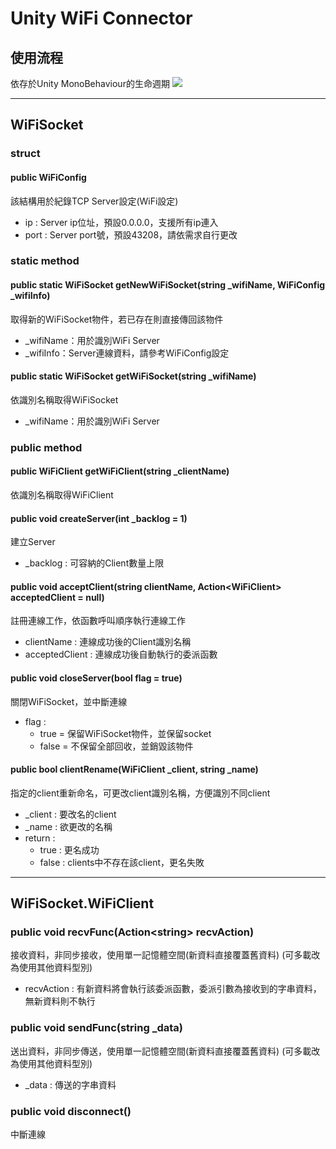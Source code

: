 # Unity WiFi Connector


## 使用流程
依存於Unity MonoBehaviour的生命週期
![](https://i.imgur.com/3SnebZu.png)

---

## WiFiSocket

### struct

#### public WiFiConfig
該結構用於紀錄TCP Server設定(WiFi設定)
- ip : Server ip位址，預設0.0.0.0，支援所有ip連入
- port : Server port號，預設43208，請依需求自行更改

### static method

#### public static WiFiSocket getNewWiFiSocket(string _wifiName, WiFiConfig _wifiInfo)
取得新的WiFiSocket物件，若已存在則直接傳回該物件
- _wifiName：用於識別WiFi Server
- _wifiInfo：Server連線資料，請參考WiFiConfig設定

#### public static WiFiSocket getWiFiSocket(string _wifiName)
依識別名稱取得WiFiSocket
- _wifiName：用於識別WiFi Server

### public method

#### public WiFiClient getWiFiClient(string _clientName)
依識別名稱取得WiFiClient

#### public void createServer(int _backlog = 1)
建立Server
- _backlog : 可容納的Client數量上限

#### public void acceptClient(string clientName, Action\<WiFiClient> acceptedClient = null)
註冊連線工作，依函數呼叫順序執行連線工作
- clientName : 連線成功後的Client識別名稱
- acceptedClient : 連線成功後自動執行的委派函數

#### public void closeServer(bool flag = true)
關閉WiFiSocket，並中斷連線
- flag : 
    - true  = 保留WiFiSocket物件，並保留socket
    - false = 不保留全部回收，並銷毀該物件

#### public bool clientRename(WiFiClient _client, string _name)
指定的client重新命名，可更改client識別名稱，方便識別不同client
- _client : 要改名的client
- _name : 欲更改的名稱
- return : 
    - true  : 更名成功
    - false : clients中不存在該client，更名失敗

---

## WiFiSocket.WiFiClient

### public void recvFunc(Action\<string> recvAction)
接收資料，非同步接收，使用單一記憶體空間(新資料直接覆蓋舊資料)
(可多載改為使用其他資料型別)
- recvAction : 有新資料將會執行該委派函數，委派引數為接收到的字串資料，無新資料則不執行

### public void sendFunc(string _data)
送出資料，非同步傳送，使用單一記憶體空間(新資料直接覆蓋舊資料)
(可多載改為使用其他資料型別)
- _data : 傳送的字串資料

### public void disconnect()
中斷連線
